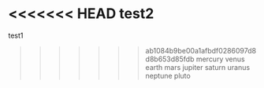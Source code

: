 <<<<<<< HEAD
test2
=======
test1
>>>>>>> ab1084b9be00a1afbdf0286097d8d8b653d85fdb
mercury
venus
earth
mars
jupiter
saturn
uranus
neptune
pluto
